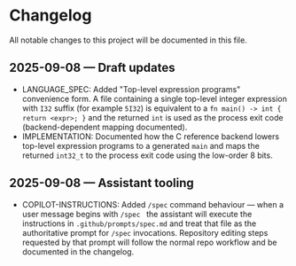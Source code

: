 # Changelog

All notable changes to this project will be documented in this file.

## 2025-09-08 — Draft updates

- LANGUAGE_SPEC: Added "Top-level expression programs" convenience form. A file containing a single top-level integer expression with `I32` suffix (for example `5I32`) is equivalent to a `fn main() -> int { return <expr>; }` and the returned `int` is used as the process exit code (backend-dependent mapping documented).
- IMPLEMENTATION: Documented how the C reference backend lowers top-level expression programs to a generated `main` and maps the returned `int32_t` to the process exit code using the low-order 8 bits.

## 2025-09-08 — Assistant tooling

- COPILOT-INSTRUCTIONS: Added `/spec` command behaviour — when a user message begins with `/spec ` the assistant will execute the instructions in `.github/prompts/spec.md` and treat that file as the authoritative prompt for `/spec` invocations. Repository editing steps requested by that prompt will follow the normal repo workflow and be documented in the changelog.

